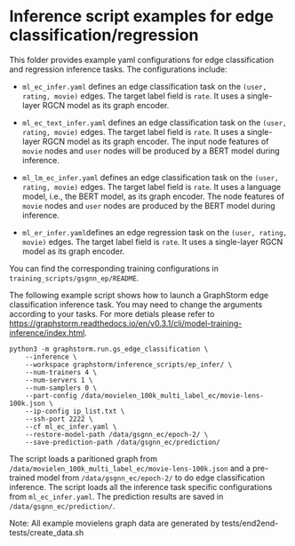 # Inference script examples for edge classification/regression
This folder provides example yaml configurations for edge classification and regression inference tasks. The configurations include:

  * ``ml_ec_infer.yaml`` defines an edge classification task on the ``(user, rating, movie)`` edges. The target label field is ``rate``. It uses a single-layer RGCN model as its graph encoder.

  * ``ml_ec_text_infer.yaml`` defines an edge classification task on the ``(user, rating, movie)`` edges. The target label field is ``rate``. It uses a single-layer RGCN model as its graph encoder. The input node features of ``movie`` nodes and ``user`` nodes will be produced by a BERT model during inference.

  * ``ml_lm_ec_infer.yaml`` defines an edge classification task on the ``(user, rating, movie)`` edges. The target label field is ``rate``. It uses a language model, i.e., the BERT model, as its graph encoder. The node features of ``movie`` nodes and ``user`` nodes are produced by the BERT model during inference.

  * ``ml_er_infer.yaml``defines an edge regression task on the ``(user, rating, movie)`` edges. The target label field is ``rate``. It uses a single-layer RGCN model as its graph encoder.

You can find the corresponding training configurations in ``training_scripts/gsgnn_ep/README``.

The following example script shows how to launch a GraphStorm edge classification inference task.
You may need to change the arguments according to your tasks.
For more detials please refer to https://graphstorm.readthedocs.io/en/v0.3.1/cli/model-training-inference/index.html.

```
python3 -m graphstorm.run.gs_edge_classification \
    --inference \
    --workspace graphstorm/inference_scripts/ep_infer/ \
    --num-trainers 4 \
    --num-servers 1 \
    --num-samplers 0 \
    --part-config /data/movielen_100k_multi_label_ec/movie-lens-100k.json \
    --ip-config ip_list.txt \
    --ssh-port 2222 \
    --cf ml_ec_infer.yaml \
    --restore-model-path /data/gsgnn_ec/epoch-2/ \
    --save-prediction-path /data/gsgnn_ec/prediction/
```

The script loads a paritioned graph from ``/data/movielen_100k_multi_label_ec/movie-lens-100k.json``
and a pre-trained model from ``/data/gsgnn_ec/epoch-2/`` to do edge classification inference.
The script loads all the inference task specific configurations from ``ml_ec_infer.yaml``.
The prediction results are saved in ``/data/gsgnn_ec/prediction/``.

Note: All example movielens graph data are generated by tests/end2end-tests/create_data.sh
